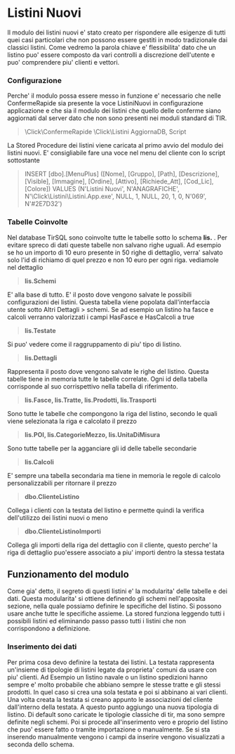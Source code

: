 # Listini Nuovi

Il modulo dei listini nuovi e' stato creato per rispondere alle esigenze di tutti quei casi particolari che non possono essere gestiti in modo tradizionale dai classici listini. Come vedremo la parola chiave e' flessibilita' dato che un listino puo' essere composto da vari controlli a discrezione dell'utente e puo' comprendere piu' clienti e vettori.


### Configurazione

Perche' il modulo possa essere messo in funzione e' necessario che nelle ConfermeRapide sia presente la voce ListiniNuovi in configurazione applicazione e che sia il modulo dei listini che quello delle conferme siano aggiornati dal server dato che non sono presenti nei moduli standard di TIR.
> \Click\ConfermeRapide
> \Click\Listini
> AggiornaDB, Script

La Stored Procedure dei listini viene caricata al primo avvio del modulo dei listini nuovi.
E' consigliabile fare una voce nel menu del cliente con lo script sottostante
> INSERT [dbo].[MenuPlus] ([Nome], [Gruppo], [Path], [Descrizione], [Visible], [Immagine], [Ordine], [Attivo], [Richiede_Att], [Cod_Lic], [Colore]) VALUES (N'Listini Nuovi', N'ANAGRAFICHE', N'\Click\Listini\Listini.App.exe', NULL, 1, NULL, 20, 1, 0, N'069', N'#2E7D32')

### Tabelle Coinvolte
Nel database TirSQL sono coinvolte tutte le tabelle sotto lo schema **lis.** . Per evitare spreco di dati queste tabelle non salvano righe uguali. Ad esempio se ho un importo di 10 euro presente in 50 righe di dettaglio, verra' salvato solo l'id di richiamo di quel prezzo e non 10 euro per ogni riga.
vediamole nel dettaglio
> **lis.Schemi**

E' alla base di tutto. E' il posto dove vengono salvate le possibili configurazioni dei listini. Questa tabella viene popolata dall'interfaccia utente sotto Altri Dettagli > schemi. Se ad esempio un listino ha fasce e calcoli verranno valorizzati i campi HasFasce e HasCalcoli a true
> **lis.Testate**

Si puo' vedere come il raggruppamento di piu' tipo di listino.

> **lis.Dettagli**

Rappresenta il posto dove vengono salvate le righe del listino. Questa tabelle tiene in memoria tutte le tabelle correlate. Ogni id della tabella corrisponde al suo corrispettivo nella tabella di riferimento.

> **lis.Fasce, lis.Tratte, lis.Prodotti, lis.Trasporti**

Sono tutte le tabelle che compongono la riga del listino, secondo le quali viene selezionata la riga e calcolato il prezzo

>**lis.POI, lis.CategorieMezzo, lis.UnitaDiMisura**

Sono tutte tabelle per la agganciare gli id delle tabelle secondarie
>**lis.Calcoli**

E' sempre una tabella secondaria ma tiene in memoria le regole di calcolo personalizzabili per ritornare il prezzo

>**dbo.ClienteListino**

Collega i clienti con la testata del listino e permette quindi la verifica dell'utilizzo dei listini nuovi o meno

>**dbo.ClienteListinoImporti**

Collega gli importi della riga del dettaglio con il cliente, questo perche' la riga di dettaglio puo'essere associato a piu' importi dentro la stessa testata

## Funzionamento del modulo
Come gia' detto, il segreto di questi listini e' la modularita' delle tabelle e dei dati.
Questa modularita' si ottiene definendo gli schemi nell'apposita sezione, nella quale possiamo definire le specifiche del listino. Si possono usare anche tutte le specifiche assieme.
La stored funziona leggendo tutti i possibili listini ed eliminando passo passo tutti i listini che non corrispondono a definizione.
### Inserimento dei dati
Per prima cosa devo definire la testata dei listini. La testata rappresenta un'insieme di tipologie di listini legate da proprieta' comuni da usare con piu' clienti. Ad Esempio un listino navale o un listino spedizioni hanno sempre e' molto probabile che abbiano sempre le stesse tratte e gli stessi prodotti. In quel caso si crea una sola testata e poi si abbinano ai vari clienti.
Una volta creata la testata si creano appunto le associazioni del cliente dall'interno della testata.
A questo punto aggiungo una nuova tipologia di listino. Di default sono caricate le tipologie classiche di tir, ma sono sempre definite negli schemi.
Poi si procede all'inserimento vero e proprio del listino che puo' essere fatto o tramite importazione o manualmente.
Se si sta inserendo manualmente vengono i campi da inserire vengono visualizzati a seconda dello schema.

